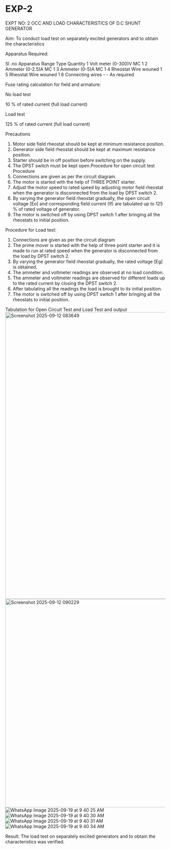 # EXP-2
EXPT NO: 2 OCC AND LOAD CHARACTERISTICS OF D.C SHUNT GENERATOR

Aim:
To conduct load test on separately excited generators and to obtain the characteristics

Apparatus Required:

Sl .no	Apparatus	Range	Type	Quantity
1	Volt meter	(0-300)V	MC	1
2	Ammeter	(0-2.5)A	MC	1
3	Ammeter	(0-5)A	MC	1
4	Rheostat		Wire wouned	1
5	Rheostat		Wire wouned	1
6	Connecting wires	-	-	As required

Fuse rating calculation for field and armature:

No load test

10 % of rated current (full load current)

Load test

125 % of rated current (full load current)

Precautions

1.   Motor side field rheostat should be kept at minimum resistance position.
2.   Generator side field rheostat should be kept at maximum resistance position.
3.   Starter should be in off position before switching on the supply.
4.   The DPST switch must be kept open.Procedure for open circuit test
Procedure
1.   Connections are given as per the circuit diagram.
2.   The motor is started with the help of THREE POINT starter.
3.   Adjust the motor speed to rated speed by adjusting motor field rheostat when the generator is disconnected from the load by DPST switch 2.
4.   By  varying  the  generator  field  rheostat  gradually,  the  open  circuit  voltage  [Eo]  and corresponding field current (If) are tabulated up to 125 % of rated voltage of generator.
5.   The motor is switched off by using DPST switch 1 after bringing all the rheostats to initial position.

Procedure for Load test:

1.   Connections are given as per the circuit diagram
2.   The prime mover is started with the help of three point starter and it is made to run at rated speed when the generator is disconnected from the load by DPST switch 2.
3.   By varying the generator field rheostat gradually, the rated voltage [Eg] is obtained.
4.   The ammeter and voltmeter readings are observed at no load condition.
5.   The ammeter and voltmeter readings are observed for different loads up to the rated current by closing the DPST switch 2.
6.   After tabulating all the readings the load is brought to its initial position.
7.   The motor is switched off by using DPST switch 1 after bringing all the rheostats to initial position.

Tabulation for Open Circuit Test and Load Test and output
<img width="1034" height="897" alt="Screenshot 2025-09-12 083649" src="https://github.com/user-attachments/assets/4bbf0853-a2a0-449c-849f-6b7c64af8ee1" />
<img width="829" height="652" alt="Screenshot 2025-09-12 090229" src="https://github.com/user-attachments/assets/ee14c7df-c170-450d-9f60-500b5e3f5be8" />
![WhatsApp Image 2025-09-19 at 9 40 25 AM](https://github.com/user-attachments/assets/b7323053-5472-4fb2-87de-e2ebb6cf7e54)
![WhatsApp Image 2025-09-19 at 9 40 30 AM](https://github.com/user-attachments/assets/112679e1-c3d5-4ae2-b417-07ea339d9a00)
![WhatsApp Image 2025-09-19 at 9 40 31 AM](https://github.com/user-attachments/assets/a276ed9d-eaf6-492a-b2e6-c8b1e7894c31)
![WhatsApp Image 2025-09-19 at 9 40 34 AM](https://github.com/user-attachments/assets/82463b4f-eb86-47a5-8d4a-893f573fd794)


Result:
The load test on separately excited generators and to obtain the characteristics was verified.
